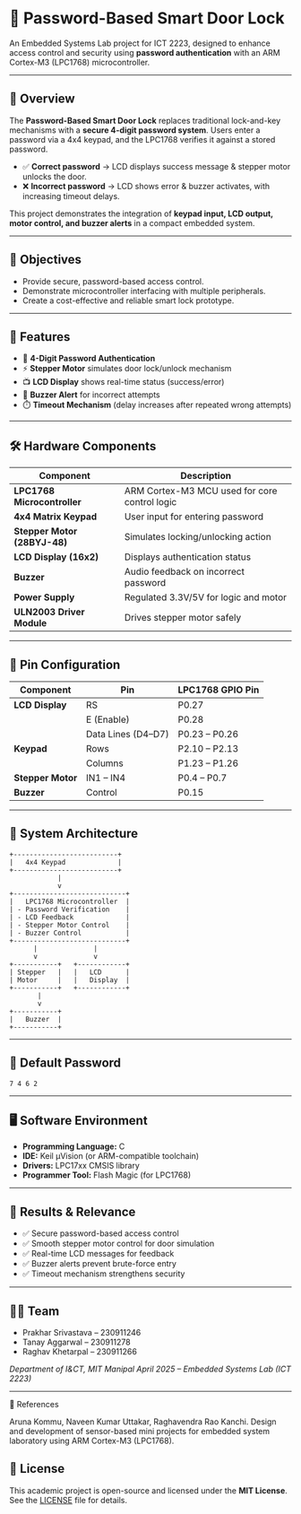 # 🔐 Password-Based Smart Door Lock

An Embedded Systems Lab project for ICT 2223, designed to enhance access control and security using **password authentication** with an ARM Cortex-M3 (LPC1768) microcontroller.

---

## 📘 Overview

The **Password-Based Smart Door Lock** replaces traditional lock-and-key mechanisms with a **secure 4-digit password system**. Users enter a password via a 4x4 keypad, and the LPC1768 verifies it against a stored password.

* ✅ **Correct password** → LCD displays success message & stepper motor unlocks the door.
* ❌ **Incorrect password** → LCD shows error & buzzer activates, with increasing timeout delays.

This project demonstrates the integration of **keypad input, LCD output, motor control, and buzzer alerts** in a compact embedded system.

---

## 🎯 Objectives

* Provide secure, password-based access control.
* Demonstrate microcontroller interfacing with multiple peripherals.
* Create a cost-effective and reliable smart lock prototype.

---

## 🌟 Features

* 🔢 **4-Digit Password Authentication**
* ⚡ **Stepper Motor** simulates door lock/unlock mechanism
* 📺 **LCD Display** shows real-time status (success/error)
* 🚨 **Buzzer Alert** for incorrect attempts
* ⏱️ **Timeout Mechanism** (delay increases after repeated wrong attempts)

---

## 🛠️ Hardware Components

| Component                    | Description                                   |
| ---------------------------- | --------------------------------------------- |
| **LPC1768 Microcontroller**  | ARM Cortex-M3 MCU used for core control logic |
| **4x4 Matrix Keypad**        | User input for entering password              |
| **Stepper Motor (28BYJ-48)** | Simulates locking/unlocking action            |
| **LCD Display (16x2)**       | Displays authentication status                |
| **Buzzer**                   | Audio feedback on incorrect password          |
| **Power Supply**             | Regulated 3.3V/5V for logic and motor         |
| **ULN2003 Driver Module**    | Drives stepper motor safely                   |

---

## 🔌 Pin Configuration

| Component         | Pin                | LPC1768 GPIO Pin |
| ----------------- | ------------------ | ---------------- |
| **LCD Display**   | RS                 | P0.27            |
|                   | E (Enable)         | P0.28            |
|                   | Data Lines (D4–D7) | P0.23 – P0.26    |
| **Keypad**        | Rows               | P2.10 – P2.13    |
|                   | Columns            | P1.23 – P1.26    |
| **Stepper Motor** | IN1 – IN4          | P0.4 – P0.7      |
| **Buzzer**        | Control            | P0.15            |

---

## 🧱 System Architecture

```text
+--------------------------+
|   4x4 Keypad             |
+--------------------------+
            |
            v
+----------------------------+
|   LPC1768 Microcontroller  |
| - Password Verification    |
| - LCD Feedback             |
| - Stepper Motor Control    |
| - Buzzer Control           |
+----------------------------+
      |              |
      v              v
+-----------+   +------------+
| Stepper   |   |   LCD      |
| Motor     |   |   Display  |
+-----------+   +------------+
       |
       v
+-----------+
|   Buzzer  |
+-----------+
```

---

## 🔑 Default Password

```text
7 4 6 2
```

---

## 🖥️ Software Environment

* **Programming Language:** C
* **IDE:** Keil µVision (or ARM-compatible toolchain)
* **Drivers:** LPC17xx CMSIS library
* **Programmer Tool:** Flash Magic (for LPC1768)

---

## 🧪 Results & Relevance

* ✅ Secure password-based access control
* ✅ Smooth stepper motor control for door simulation
* ✅ Real-time LCD messages for feedback
* ✅ Buzzer alerts prevent brute-force entry
* ✅ Timeout mechanism strengthens security

---

## 👨‍💻 Team

* Prakhar Srivastava – 230911246
* Tanay Aggarwal – 230911278
* Raghav Khetarpal – 230911266

*Department of I&CT, MIT Manipal*
*April 2025 – Embedded Systems Lab (ICT 2223)*

---

📄 References

Aruna Kommu, Naveen Kumar Uttakar, Raghavendra Rao Kanchi.
Design and development of sensor-based mini projects for embedded system laboratory using ARM Cortex-M3 (LPC1768).

## 📜 License

This academic project is open-source and licensed under the **MIT License**.
See the [LICENSE](LICENSE) file for details.
